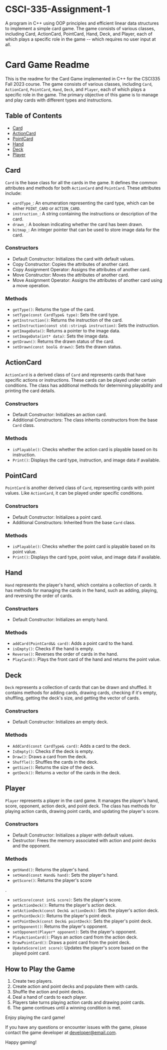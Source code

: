 # CSCI-335-Assignment-1
A program in C++ using OOP principles and efficient linear data structures to implement a simple card game. 
The game consists of various classes, including Card, ActionCard, PointCard, Hand, Deck, and Player, each of which plays a specific role in the game -- which requires no user input at all.

# Card Game Readme

This is the readme for the Card Game implemented in C++ for the CSCI335 Fall 2023 course. The game consists of various classes, including `Card`, `ActionCard`, `PointCard`, `Hand`, `Deck`, and `Player`, each of which plays a specific role in the game. The primary objective of this game is to manage and play cards with different types and instructions.

## Table of Contents
- [Card](#card)
- [ActionCard](#actioncard)
- [PointCard](#pointcard)
- [Hand](#hand)
- [Deck](#deck)
- [Player](#player)

## Card
`Card` is the base class for all the cards in the game. It defines the common attributes and methods for both `ActionCard` and `PointCard`. These attributes include:
- `cardType_`: An enumeration representing the card type, which can be either `POINT_CARD` or `ACTION_CARD`.
- `instruction_`: A string containing the instructions or description of the card.
- `drawn_`: A boolean indicating whether the card has been drawn.
- `bitmap_`: An integer pointer that can be used to store image data for the card.

### Constructors
- Default Constructor: Initializes the card with default values.
- Copy Constructor: Copies the attributes of another card.
- Copy Assignment Operator: Assigns the attributes of another card.
- Move Constructor: Moves the attributes of another card.
- Move Assignment Operator: Assigns the attributes of another card using a move operation.

### Methods
- `getType()`: Returns the type of the card.
- `setType(const CardType& type)`: Sets the card type.
- `getInstruction()`: Returns the instruction of the card.
- `setInstruction(const std::string& instruction)`: Sets the instruction.
- `getImageData()`: Returns a pointer to the image data.
- `setImageData(int* data)`: Sets the image data.
- `getDrawn()`: Returns the drawn status of the card.
- `setDrawn(const bool& drawn)`: Sets the drawn status.

## ActionCard
`ActionCard` is a derived class of `Card` and represents cards that have specific actions or instructions. These cards can be played under certain conditions. The class has additional methods for determining playability and printing the card details.

### Constructors
- Default Constructor: Initializes an action card.
- Additional Constructors: The class inherits constructors from the base `Card` class.

### Methods
- `isPlayable()`: Checks whether the action card is playable based on its instruction.
- `Print()`: Displays the card type, instruction, and image data if available.

## PointCard
`PointCard` is another derived class of `Card`, representing cards with point values. Like `ActionCard`, it can be played under specific conditions.

### Constructors
- Default Constructor: Initializes a point card.
- Additional Constructors: Inherited from the base `Card` class.

### Methods
- `isPlayable()`: Checks whether the point card is playable based on its point value.
- `Print()`: Displays the card type, point value, and image data if available.

## Hand
`Hand` represents the player's hand, which contains a collection of cards. It has methods for managing the cards in the hand, such as adding, playing, and reversing the order of cards.

### Constructors
- Default Constructor: Initializes an empty hand.

### Methods
- `addCard(PointCard&& card)`: Adds a point card to the hand.
- `isEmpty()`: Checks if the hand is empty.
- `Reverse()`: Reverses the order of cards in the hand.
- `PlayCard()`: Plays the front card of the hand and returns the point value.

## Deck
`Deck` represents a collection of cards that can be drawn and shuffled. It contains methods for adding cards, drawing cards, checking if it's empty, shuffling, getting the deck's size, and getting the vector of cards.

### Constructors
- Default Constructor: Initializes an empty deck.

### Methods
- `AddCard(const CardType& card)`: Adds a card to the deck.
- `IsEmpty()`: Checks if the deck is empty.
- `Draw()`: Draws a card from the deck.
- `Shuffle()`: Shuffles the cards in the deck.
- `getSize()`: Returns the size of the deck.
- `getDeck()`: Returns a vector of the cards in the deck.

## Player
`Player` represents a player in the card game. It manages the player's hand, score, opponent, action deck, and point deck. The class has methods for playing action cards, drawing point cards, and updating the player's score.

### Constructors
- Default Constructor: Initializes a player with default values.
- Destructor: Frees the memory associated with action and point decks and the opponent.

### Methods
- `getHand()`: Returns the player's hand.
- `setHand(const Hand& hand)`: Sets the player's hand.
- `getScore()`: Returns the player's score

.
- `setScore(const int& score)`: Sets the player's score.
- `getActionDeck()`: Returns the player's action deck.
- `setActionDeck(const Deck& actionDeck)`: Sets the player's action deck.
- `getPointDeck()`: Returns the player's point deck.
- `setPointDeck(const Deck& pointDeck)`: Sets the player's point deck.
- `getOpponent()`: Returns the player's opponent.
- `setOpponent(Player* opponent)`: Sets the player's opponent.
- `PlayActionCard()`: Plays an action card from the action deck.
- `DrawPointCard()`: Draws a point card from the point deck.
- `UpdateScore(int score)`: Updates the player's score based on the played point card.

## How to Play the Game
1. Create two players.
2. Create action and point decks and populate them with cards.
3. Shuffle the action and point decks.
4. Deal a hand of cards to each player.
5. Players take turns playing action cards and drawing point cards.
6. The game continues until a winning condition is met.

Enjoy playing the card game!

If you have any questions or encounter issues with the game, please contact the game developer at developer@email.com.

Happy gaming!